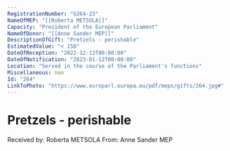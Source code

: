 ```yaml
---
RegistrationNumber: "G264-23"
NameOfMEP: "[[Roberta METSOLA]]"
Capacity: "President of the European Parliament"
NameOfDonor: "[[Anne Sander MEP]]"
DescriptionOfGift: "Pretzels - perishable"
EstimatedValue: "< 150"
DateOfReception: "2022-12-13T00:00:00"
DateOfNotification: "2023-01-12T00:00:00"
Location: "Served in the course of the Parliament's functions"
Miscellaneous: nan
Id: "264"
LinkToPhoto: "https://www.europarl.europa.eu/pdf/meps/gifts/264.jpg#"
---
```


# Pretzels - perishable

Received by: Roberta METSOLA
From: Anne Sander MEP
